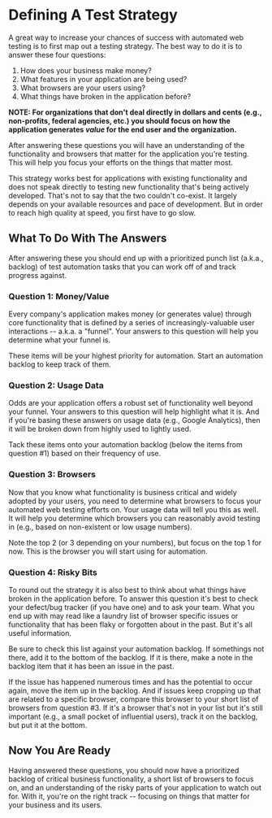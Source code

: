 # Defining A Test Strategy

A great way to increase your chances of success with automated web testing is to first map out a testing strategy. The best way to do it is to answer these four questions:

1. How does your business make money?  
2. What features in your application are being used?  
3. What browsers are your users using?  
4. What things have broken in the application before?  

__NOTE: For organizations that don't deal directly in dollars and cents (e.g., non-profits, federal agencies, etc.) you should focus on how the application generates _value_ for the end user and the organization.__

After answering these questions you will have an understanding of the functionality and browsers that matter for the application you're testing. This will help you focus your efforts on the things that matter most.

This strategy works best for applications with existing functionality and does not speak directly to testing new functionality that's being actively developed. That's not to say that the two couldn't co-exist. It largely depends on your available resources and pace of development. But in order to reach high quality at speed, you first have to go slow.

## What To Do With The Answers

After answering these you should end up with a prioritized punch list (a.k.a., backlog) of test automation tasks that you can work off of and track progress against.

### Question 1: Money/Value

Every company's application makes money (or generates value) through core functionality that is defined by a series of increasingly-valuable user interactions -- a.k.a. a "funnel". Your answers to this question will help you determine what your funnel is.

These items will be your highest priority for automation. Start an automation backlog to keep track of them.

### Question 2: Usage Data

Odds are your application offers a robust set of functionality well beyond your funnel. Your answers to this question will help highlight what it is. And if you're basing these answers on usage data (e.g., Google Analytics), then it will be broken down from highly used to lightly used.

Tack these items onto your automation backlog (below the items from question #1) based on their frequency of use.

### Question 3: Browsers

Now that you know what functionality is business critical and widely adopted by your users, you need to determine what browsers to focus your automated web testing efforts on. Your usage data will tell you this as well. It will help you determine which browsers you can reasonably avoid testing in (e.g., based on non-existent or low usage numbers).

Note the top 2 (or 3 depending on your numbers), but focus on the top 1 for now. This is the browser you will start using for automation.

### Question 4: Risky Bits

To round out the strategy it is also best to think about what things have broken in the application before. To answer this question it's best to check your defect/bug tracker (if you have one) and to ask your team. What you end up with may read like a laundry list of browser specific issues or functionality that has been flaky or forgotten about in the past. But it's all useful information.

Be sure to check this list against your automation backlog. If somethings not there, add it to the bottom of the backlog. If it is there, make a note in the backlog item that it has been an issue in the past.

If the issue has happened numerous times and has the potential to occur again, move the item up in the backlog. And if issues keep cropping up that are related to a specific browser, compare this browser to your short list of browsers from question #3. If it's a browser that's not in your list but it's still important (e.g., a small pocket of influential users), track it on the backlog, but put it at the bottom.

## Now You Are Ready

Having answered these questions, you should now have a prioritized backlog of critical business functionality, a short list of browsers to focus on, and an understanding of the risky parts of your application to watch out for. With it, you're on the right track -- focusing on things that matter for your business and its users.
